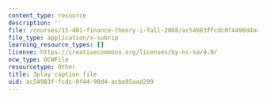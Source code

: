```yaml
---
content_type: resource
description: ''
file: /courses/15-401-finance-theory-i-fall-2008/ac54983ffcdc0f4490d4acba95aad299_P03PfYgNjmw.srt
file_type: application/x-subrip
learning_resource_types: []
license: https://creativecommons.org/licenses/by-nc-sa/4.0/
ocw_type: OCWFile
resourcetype: Other
title: 3play caption file
uid: ac54983f-fcdc-0f44-90d4-acba95aad299
---
```

